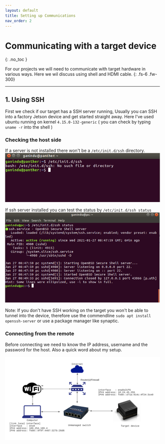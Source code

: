 ```yaml
---
layout: default
title: Setting up Communications
nav_order: 2
---
```


# Communicating with a target device
{: .no_toc }

For our projects we will need to communicate with target hardware in various ways. Here we wil discuss using shell and HDMI cable.
{: .fs-6 .fw-300}
<!--
## Table of contents 
{: .no_toc .text-delta}

1. TOC
{:toc}
-->
--- 
## 1. Using SSH
First we check if our target has a SSH server running, Usually you can SSH into a factory Jetson device and get started straight away. Here I've used ubuntu running on kernel `4.15.0-132-generic` ( you can check by typing  `uname -r` into the shell )

### Checking the host side 

If a server is not installed there won't be a `/etc/init.d/ssh` directory.  
![checking for SSH server](../assets/check-ssh-fail.PNG)

If ssh server installed you can test the status by `/etc/init.d/ssh status`
![SSH server running](../assets/check-ssh-ok.png)

Note: If you don't have SSH working on the target you won't be able to tunnel into the device, therefore use the commendline `sudo apt install openssh-server` or use a package manager like synaptic.

### Connecting from the remote  

Before connecting we need to know the IP address, username and the password for the host. Also a quick word about my setup. 

![My initial network setup](../assets/network_setup_1.png)



